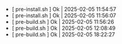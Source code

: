 - [ pre-install.sh ] Ok | 2025-02-05 11:54:57
- [ pre-install.sh ] Ok | 2025-02-05 11:56:07
- [ pre-build.sh ] Ok   | 2025-02-05 11:56:26
- [ pre-build.sh ] Ok   | 2025-02-05 12:08:49
- [ pre-build.sh ] Ok   | 2025-02-05 18:22:27
